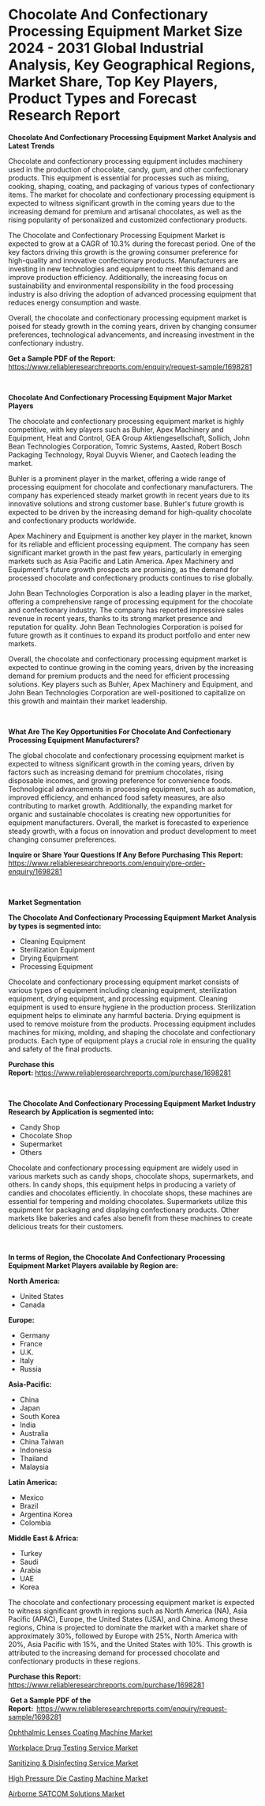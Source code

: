 <p><h1>Chocolate And Confectionary Processing Equipment Market Size 2024 - 2031 Global Industrial Analysis, Key Geographical Regions, Market Share, Top Key Players, Product Types and Forecast Research Report</h1></p><p><strong>Chocolate And Confectionary Processing Equipment Market Analysis and Latest Trends</strong></p>
<p><p>Chocolate and confectionary processing equipment includes machinery used in the production of chocolate, candy, gum, and other confectionary products. This equipment is essential for processes such as mixing, cooking, shaping, coating, and packaging of various types of confectionary items. The market for chocolate and confectionary processing equipment is expected to witness significant growth in the coming years due to the increasing demand for premium and artisanal chocolates, as well as the rising popularity of personalized and customized confectionary products.</p><p>The Chocolate and Confectionary Processing Equipment Market is expected to grow at a CAGR of 10.3% during the forecast period. One of the key factors driving this growth is the growing consumer preference for high-quality and innovative confectionary products. Manufacturers are investing in new technologies and equipment to meet this demand and improve production efficiency. Additionally, the increasing focus on sustainability and environmental responsibility in the food processing industry is also driving the adoption of advanced processing equipment that reduces energy consumption and waste.</p><p>Overall, the chocolate and confectionary processing equipment market is poised for steady growth in the coming years, driven by changing consumer preferences, technological advancements, and increasing investment in the confectionary industry.</p></p>
<p><strong>Get a Sample PDF of the Report:&nbsp;</strong> <a href="https://www.reliableresearchreports.com/enquiry/request-sample/1698281">https://www.reliableresearchreports.com/enquiry/request-sample/1698281</a></p>
<p>&nbsp;</p>
<p><strong>Chocolate And Confectionary Processing Equipment Major Market Players</strong></p>
<p><p>The chocolate and confectionary processing equipment market is highly competitive, with key players such as Buhler, Apex Machinery and Equipment, Heat and Control, GEA Group Aktiengesellschaft, Sollich, John Bean Technologies Corporation, Tomric Systems, Aasted, Robert Bosch Packaging Technology, Royal Duyvis Wiener, and Caotech leading the market.</p><p>Buhler is a prominent player in the market, offering a wide range of processing equipment for chocolate and confectionary manufacturers. The company has experienced steady market growth in recent years due to its innovative solutions and strong customer base. Buhler's future growth is expected to be driven by the increasing demand for high-quality chocolate and confectionary products worldwide.</p><p>Apex Machinery and Equipment is another key player in the market, known for its reliable and efficient processing equipment. The company has seen significant market growth in the past few years, particularly in emerging markets such as Asia Pacific and Latin America. Apex Machinery and Equipment's future growth prospects are promising, as the demand for processed chocolate and confectionary products continues to rise globally.</p><p>John Bean Technologies Corporation is also a leading player in the market, offering a comprehensive range of processing equipment for the chocolate and confectionary industry. The company has reported impressive sales revenue in recent years, thanks to its strong market presence and reputation for quality. John Bean Technologies Corporation is poised for future growth as it continues to expand its product portfolio and enter new markets.</p><p>Overall, the chocolate and confectionary processing equipment market is expected to continue growing in the coming years, driven by the increasing demand for premium products and the need for efficient processing solutions. Key players such as Buhler, Apex Machinery and Equipment, and John Bean Technologies Corporation are well-positioned to capitalize on this growth and maintain their market leadership.</p></p>
<p>&nbsp;</p>
<p><strong>What Are The Key Opportunities For Chocolate And Confectionary Processing Equipment Manufacturers?</strong></p>
<p><p>The global chocolate and confectionary processing equipment market is expected to witness significant growth in the coming years, driven by factors such as increasing demand for premium chocolates, rising disposable incomes, and growing preference for convenience foods. Technological advancements in processing equipment, such as automation, improved efficiency, and enhanced food safety measures, are also contributing to market growth. Additionally, the expanding market for organic and sustainable chocolates is creating new opportunities for equipment manufacturers. Overall, the market is forecasted to experience steady growth, with a focus on innovation and product development to meet changing consumer preferences.</p></p>
<p><strong>Inquire or Share Your Questions If Any Before Purchasing This Report:</strong> <a href="https://www.reliableresearchreports.com/enquiry/pre-order-enquiry/1698281">https://www.reliableresearchreports.com/enquiry/pre-order-enquiry/1698281</a></p>
<p>&nbsp;</p>
<p><strong>Market Segmentation</strong></p>
<p><strong>The Chocolate And Confectionary Processing Equipment Market Analysis by types is segmented into:</strong></p>
<p><ul><li>Cleaning Equipment</li><li>Sterilization Equipment</li><li>Drying Equipment</li><li>Processing Equipment</li></ul></p>
<p><p>Chocolate and confectionary processing equipment market consists of various types of equipment including cleaning equipment, sterilization equipment, drying equipment, and processing equipment. Cleaning equipment is used to ensure hygiene in the production process. Sterilization equipment helps to eliminate any harmful bacteria. Drying equipment is used to remove moisture from the products. Processing equipment includes machines for mixing, molding, and shaping the chocolate and confectionary products. Each type of equipment plays a crucial role in ensuring the quality and safety of the final products.</p></p>
<p><strong>Purchase this Report:&nbsp;</strong><a href="https://www.reliableresearchreports.com/purchase/1698281">https://www.reliableresearchreports.com/purchase/1698281</a></p>
<p>&nbsp;</p>
<p><strong>The Chocolate And Confectionary Processing Equipment Market Industry Research by Application is segmented into:</strong></p>
<p><ul><li>Candy Shop</li><li>Chocolate Shop</li><li>Supermarket</li><li>Others</li></ul></p>
<p><p>Chocolate and confectionary processing equipment are widely used in various markets such as candy shops, chocolate shops, supermarkets, and others. In candy shops, this equipment helps in producing a variety of candies and chocolates efficiently. In chocolate shops, these machines are essential for tempering and molding chocolates. Supermarkets utilize this equipment for packaging and displaying confectionary products. Other markets like bakeries and cafes also benefit from these machines to create delicious treats for their customers.</p></p>
<p>&nbsp;</p>
<p><strong>In terms of Region, the Chocolate And Confectionary Processing Equipment Market Players available by Region are:</strong></p>
<p>
    <p> <strong> North America: </strong>
        <ul>
            <li>United States</li>
            <li>Canada</li>
        </ul>
        </p> 
    <p> <strong> Europe: </strong>
        <ul>
            <li>Germany</li>
            <li>France</li>
            <li>U.K.</li>
            <li>Italy</li>
            <li>Russia</li>
        </ul>
        </p> 
    <p> <strong> Asia-Pacific: </strong>
        <ul>
            <li>China</li>
            <li>Japan</li>
            <li>South Korea</li>
            <li>India</li>
            <li>Australia</li>
            <li>China Taiwan</li>
            <li>Indonesia</li>
            <li>Thailand</li>
            <li>Malaysia</li>
        </ul>
        </p> 
    <p> <strong> Latin America: </strong>
        <ul>
            <li>Mexico</li>
            <li>Brazil</li>
            <li>Argentina Korea</li>
            <li>Colombia</li>
        </ul>
        </p> 
    <p> <strong> Middle East & Africa: </strong>
        <ul>
            <li>Turkey</li>
            <li>Saudi</li>
            <li>Arabia</li>
            <li>UAE</li>
            <li>Korea</li>
        </ul>
    </p>
    </p>
<p><p>The chocolate and confectionary processing equipment market is expected to witness significant growth in regions such as North America (NA), Asia Pacific (APAC), Europe, the United States (USA), and China. Among these regions, China is projected to dominate the market with a market share of approximately 30%, followed by Europe with 25%, North America with 20%, Asia Pacific with 15%, and the United States with 10%. This growth is attributed to the increasing demand for processed chocolate and confectionary products in these regions.</p></p>
<p><strong>Purchase this Report: </strong><a href="https://www.reliableresearchreports.com/purchase/1698281">https://www.reliableresearchreports.com/purchase/1698281</a></p>
<p>&nbsp;<strong>Get a Sample PDF of the Report:&nbsp;&nbsp;</strong><a href="https://www.reliableresearchreports.com/enquiry/request-sample/1698281">https://www.reliableresearchreports.com/enquiry/request-sample/1698281</a></p>
<p><strong></strong></p>
<p><p><a href="https://github.com/okotobwrhuteie/Market-Research-Report-List-1/blob/main/ophthalmic-lenses-coating-machine-market.md">Ophthalmic Lenses Coating Machine Market</a></p><p><a href="https://medium.com/@toneygrimes2023/workplace-drug-testing-service-market-analysis-and-sze-forecasted-for-period-from-2024-to-2031-86f08de509ff">Workplace Drug Testing Service Market</a></p><p><a href="https://medium.com/@toneygrimes2023/sanitizing-amp-disinfecting-service-market-size-cagr-trends-2024-2030-4072021be2f8">Sanitizing & Disinfecting Service Market</a></p><p><a href="https://github.com/myacatherineblakecaczo9vcsw/Market-Research-Report-List-1/blob/main/high-pressure-die-casting-machine-market.md">High Pressure Die Casting Machine Market</a></p><p><a href="https://medium.com/@toneygrimes2023/airborne-satcom-solutions-nbsp-market-focuses-on-market-share-size-and-projected-forecast-till-acb364b75cd9">Airborne SATCOM Solutions Market</a></p></p>